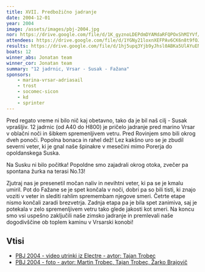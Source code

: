 ```yaml
---
title: XVII. Predbožično jadranje
date: 2004-12-01
year: 2004
image: /assets/images/pbj-2004.jpg
nor: https://drive.google.com/file/d/1K_gyznoLDEPdmDYAMdaRFQPOxShMIYVf/view?usp=sharing
attendees: https://drive.google.com/file/d/1YGNy21loxnXEFPAv6CK6n8t9fOJbYROf/view?usp=sharing
results: https://drive.google.com/file/d/1hj5upq3Yjb9yJhsl0ABKa5UlAYuENV2N/view?usp=sharing
boats: 12
winner_abs: Jonatan team
winner_cor: Jonatan team
summary: "12 jadrnic, Vrsar - Susak - Fažana"
sponsors:
    - marina-vrsar-adriasail
    - trost
    - socomec-sicon
    - kd
    - sprinter
---
```


Pred regato vreme ni bilo nič kaj obetavno, tako da je bil naš cilj - Susak vprašljiv. 12 jadrnic (od A40 do H800) je pričelo jadranje pred marino Vrsar v oblačni noči in šibkem spremenljivem vetru. Pred Rovinjem smo bili okrog dveh ponoči. Popolna bonaca in rahel dež! Lez kakšno uro se je zbudil severni veter, ki je gnal naše špinakre v mesečini mimo Porerja do opoldanskega Suska.

Na Susku ni bilo počitka! Popoldne smo zajadrali okrog otoka, zvečer pa spontana žurka na terasi No.13!

Zjutraj nas je presenetil močan naliv in nevihtni veter, ki pa se je kmalu umiril. Pot do Fažane se je spet končala v noči, dobri pa so bili tisti, ki znajo voziti v veter in slediti rahlim spremembam njegove smeri. Četrte etape nismo končali zaradi brezvetrja. Zadnja etapa pa je bila spet zanimiva, saj je potekala v zelo spremenljivem vetru tako glede jakosti kot smeri. Na koncu smo vsi uspešno zaključili naše zimsko jadranje in premlevali naše dogodivščine ob toplem kaminu v Vrsarski konobi!

## Vtisi
 - [PBJ 2004 - video utrinki iz Electre - avtor: Tajan Trobec](https://www.youtube.com/watch?v=_3S5E5yWuwA)
 - [PBJ 2004 - foto - avtor: Martin Trobec, Tajan Trobec, Žarko Brajovič](https://photos.app.goo.gl/QHrnXLsx97sJk6UZ6)
